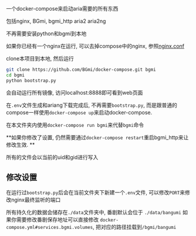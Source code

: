 一个docker-compose来启动aria需要的所有东西

包括nginx, BGmi, bgmi_http aria2 aria2ng

不再需要安装python和bgmi到本地

如果你已经有一个nginx在运行, 可以去掉compose中的nginx,
参照[nginx.conf](nginx/conf.d/nginx.conf)

clone本项目到本地, 然后运行

```bash
git clone https://github.com/BGmi/docker-compose.git bgmi
cd bgmi
python bootstrap.py
```
会自动运行所有镜像, 访问localhost:8888即可看到web页面

在`.env`文件生成和ariang下载完成后, 不再需要`bootstrap.py`,
而是跟普通的compose一样使用`docker-compose up`来启动docker-compose.

在本文件夹内使用`docker-compose run bgmi`来代替`bgmi`命令

**如果你修改了设置, 仍然需要通过`docker-compose restart`重启bgmi_http来让修改生效. **

所有的文件会以当前的uid和gid进行写入

## 修改设置

在运行过`bootstrap.py`后会在当前文件夹下新建一个`.env`文件,
可以修改`PORT`来修改nginx最终监听的端口

所有持久化的数据会储存在`./data`文件夹中, 番剧默认会位于
`./data/bangumi` 如果你需要修改番剧保存地址可以直接修改
`docker-compose.yml#services.bgmi.volumes`, 把对应的路径挂载到`/bgmi/bangumi`
